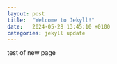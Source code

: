 ```yaml
---
layout: post
title:  "Welcome to Jekyll!"
date:   2024-05-28 13:45:10 +0100
categories: jekyll update
---
```


test of new page